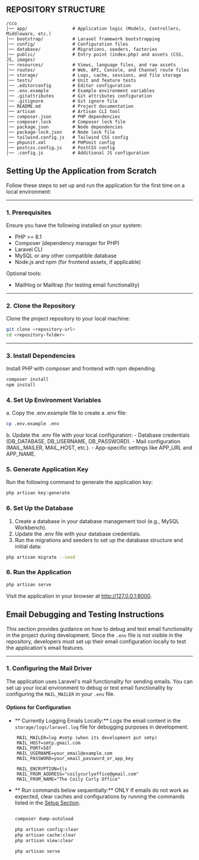 

## REPOSITORY STRUCTURE
```
/cco
│── app/                 # Application logic (Models, Controllers, Middleware, etc.)
│── bootstrap/           # Laravel framework bootstrapping
│── config/              # Configuration files
│── database/            # Migrations, seeders, factories
│── public/              # Entry point (index.php) and assets (CSS, JS, images)
│── resources/           # Views, language files, and raw assets
│── routes/              # Web, API, Console, and Channel route files
│── storage/             # Logs, cache, sessions, and file storage
│── tests/               # Unit and feature tests
│── .editorconfig        # Editor configuration
│── .env.example         # Example environment variables
│── .gitattributes       # Git attributes configuration
│── .gitignore           # Git ignore file
│── README.md            # Project documentation
│── artisan              # Artisan CLI tool
│── composer.json        # PHP dependencies
│── composer.lock        # Composer lock file
│── package.json         # Node dependencies
│── package-lock.json    # Node lock file
│── tailwind.config.js   # Tailwind CSS config
│── phpunit.xml          # PHPUnit config
│── postcss.config.js    # PostCSS config
│── .config.js           # Additional JS configuration
```



## Setting Up the Application from Scratch

Follow these steps to set up and run the application for the first time on a local environment:

---

### **1. Prerequisites**
Ensure you have the following installed on your system:
- PHP >= 8.1
- Composer (dependency manager for PHP)
- Laravel CLI
- MySQL or any other compatible database
- Node.js and npm (for frontend assets, if applicable)

Optional tools:
- MailHog or Mailtrap (for testing email functionality)

---

### **2. Clone the Repository**
Clone the project repository to your local machine:

```bash
git clone <repository-url>
cd <repository-folder>
```
---

### **3. Install Dependencies**
Install PHP with composer and frontend with npm depending.
```bash
composer install
npm install
```

### **4.  Set Up Environment Variables**
a. Copy the .env.example file to create a .env file:

```bash
cp .env.example .env
```

b.  Update the .env file with your local configuration:
	- Database credentials (DB_DATABASE, DB_USERNAME, DB_PASSWORD).
	- Mail configuration (MAIL_MAILER, MAIL_HOST, etc.).
	- App-specific settings like APP_URL and APP_NAME.

### **5. Generate Application Key**
Run the following command to generate the application key:
```bash 
php artisan key:generate
```

### **6. Set Up the Database**
1. Create a database in your database management tool (e.g., MySQL Workbench).
2. Update the .env file with your database credentials.
3. Run the migrations and seeders to set up the database structure and initial data:

```bash
php artisan migrate --seed
```

### **6. Run the Application**
```bash 
php artisan serve
```

Visit the application in your browser at http://127.0.0.1:8000.






## Email Debugging and Testing Instructions

This section provides guidance on how to debug and test email functionality in the project during development. Since the `.env` file is not visible in the repository, developers must set up their email configuration locally to test the application's email features.

---

### **1. Configuring the Mail Driver**
The application uses Laravel's mail functionality for sending emails. You can set up your local environment to debug or test email functionality by configuring the `MAIL_MAILER` in your `.env` file.

#### **Options for Configuration**

- ** Currently Logging Emails Locally:**
  Logs the email content in the `storage/logs/laravel.log` file for debugging purposes in development.

```env
	MAIL_MAILER=log #smtp (when its development put smtp)
	MAIL_HOST=smtp.gmail.com
	MAIL_PORT=587
	MAIL_USERNAME=your_email@example.com
	MAIL_PASSWORD=your_email_password_or_app_key

	MAIL_ENCRYPTION=tls
	MAIL_FROM_ADDRESS="coilycurlyoffice@gmail.com"
	MAIL_FROM_NAME="The Coily Curly Office"
```


- ** Run commands below sequentially:**
 ONLY If emails do not work as expected, clear caches and configurations by running the commands listed in the [Setup Section](#5-generate-application-key).

	```bash
	
	composer dump-autoload

	php artisan config:clear
	php artisan cache:clear
	php artisan view:clear

	php artisan serve 

	```






